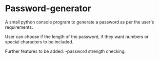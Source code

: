 # Password-generator
A small python console program to generate a password as per the user's requirements.

User can choose if the length of the password, if they want numbers or special characters to be included. 

Further features to be added:
-password strength checking.
